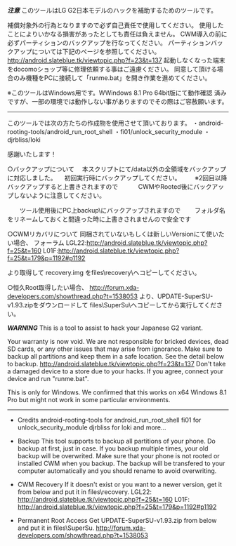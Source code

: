 *********************************注意*********************************
このツールはLG G2日本モデルのハックを補助するためのツールです。

補償対象外の行為となりますので必ず自己責任で使用してください。
使用したことによりいかなる損害があったとしても責任は負えません。
CWM導入の前に必ずパーティションのバックアップを行なってください。
パーティションバックアップについては下記のページを参照してください。
http://android.slateblue.tk/viewtopic.php?f=23&t=137
起動しなくなった端末をdocomoショップ等に修理依頼する事はご遠慮ください。
同意して頂ける場合のみ機種をPCに接続して「runme.bat」を開き作業を進めてください。

※このツールはWindows用です。WWindows 8.1 Pro 64bit版にて動作確認
  済みですが、一部の環境では動作しない事がありますのでその際はご容赦願います。
**********************************************************************

このツールでは次の方たちの作成物を使用させて頂いております。
・android-rooting-tools/android_run_root_shell
・fi01/unlock_security_module
・djrbliss/loki


感謝いたします！


○バックアップについて
　本スクリプトにて/data以外の全領域をバックアップに対応しました。
　初回実行時にバックアップしてください。
　　※2回目以降バックアップすると上書きされますので
　　　CWMやRooted後にバックアップしないように注意してください。

　　ツール使用後にPC上backup\にバックアップされますので
　　フォルダ名をリネームしておくと間違った時に上書きされませんので安全です


○CWMリカバリについて
同梱されていないもしくは新しいVersionにて使いたい場合、
フォーラム
LGL22:http://android.slateblue.tk/viewtopic.php?f=25&t=160
L01F:http://android.slateblue.tk/viewtopic.php?f=25&t=179&p=1192#p1192

より取得して
recovery.img をfiles\recovery\へコピーしてください。

○恒久Root取得したい場合、
http://forum.xda-developers.com/showthread.php?t=1538053
より、UPDATE-SuperSU-v1.93.zipをダウンロードして
files\SuperSu\へコピーしてから実行してください。

*********************************WARNING*********************************
This is a tool to assist to hack your Japanese G2 variant.

Your warranty is now void.
We are not responsible for bricked devices, dead SD cards, or any other issues that may arise from ignorance.
Make sure to backup all partitions and keep them in a safe location.
See the detail below to backup.
http://android.slateblue.tk/viewtopic.php?f=23&t=137
Don't take a damaged device to a store due to your hacks.
If you agree, connect your device and run "runme.bat".

This is only for Windows.
We confirmed that this works on x64 Windows 8.1 Pro but might not work in some particular environments.
**********************************************************************

* Credits
android-rooting-tools for android_run_root_shell
fi01 for unlock_security_module
djrbliss for loki
and more...

* Backup
This tool supports to backup all partitions of your phone.
Do backup at first, just in case.
If you backup multiple times, your old backup will be overwrited.
Make sure that your phone is not rooted or installed CWM when you backup.
The backup will be transfered to your computer automatically and you should rename to avoid overwriting.

* CWM Recovery
If it doesn't exist or you want to a newer version, get it from below and put it in files\recovery.
LGL22: http://android.slateblue.tk/viewtopic.php?f=25&t=160
L01F: http://android.slateblue.tk/viewtopic.php?f=25&t=179&p=1192#p1192

* Permanent Root Access
Get UPDATE-SuperSU-v1.93.zip from below and put it in files\SuperSu\.
http://forum.xda-developers.com/showthread.php?t=1538053
